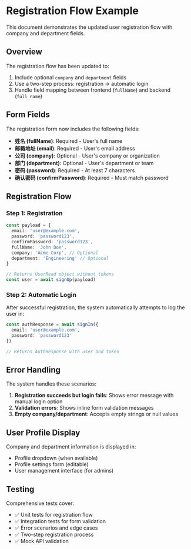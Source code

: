 # Registration Flow Example

This document demonstrates the updated user registration flow with company and department fields.

## Overview

The registration flow has been updated to:
1. Include optional `company` and `department` fields
2. Use a two-step process: registration → automatic login
3. Handle field mapping between frontend (`fullName`) and backend (`full_name`)

## Form Fields

The registration form now includes the following fields:

- **姓名 (fullName)**: Required - User's full name
- **邮箱地址 (email)**: Required - User's email address
- **公司 (company)**: Optional - User's company or organization
- **部门 (department)**: Optional - User's department or team
- **密码 (password)**: Required - At least 7 characters
- **确认密码 (confirmPassword)**: Required - Must match password

## Registration Flow

### Step 1: Registration
```typescript
const payload = {
  email: 'user@example.com',
  password: 'password123',
  confirmPassword: 'password123',
  fullName: 'John Doe',
  company: 'Acme Corp', // Optional
  department: 'Engineering' // Optional
}

// Returns UserRead object without tokens
const user = await signUp(payload)
```

### Step 2: Automatic Login
After successful registration, the system automatically attempts to log the user in:

```typescript
const authResponse = await signIn({
  email: 'user@example.com',
  password: 'password123'
})

// Returns AuthResponse with user and token
```

## Error Handling

The system handles these scenarios:

1. **Registration succeeds but login fails**: Shows error message with manual login option
2. **Validation errors**: Shows inline form validation messages
3. **Empty company/department**: Accepts empty strings or null values

## User Profile Display

Company and department information is displayed in:
- Profile dropdown (when available)
- Profile settings form (editable)
- User management interface (for admins)

## Testing

Comprehensive tests cover:
- ✅ Unit tests for registration flow
- ✅ Integration tests for form validation
- ✅ Error scenarios and edge cases
- ✅ Two-step registration process
- ✅ Mock API validation